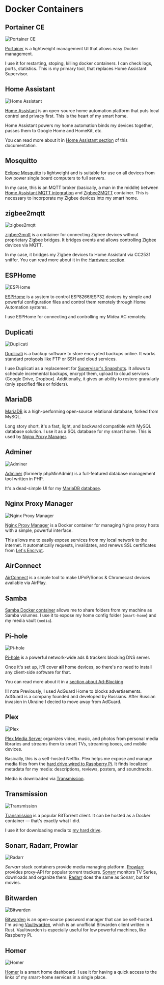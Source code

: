 # Docker Containers

## Portainer CE

![Portainer CE](https://user-images.githubusercontent.com/3459374/115123723-ffddd080-9fc6-11eb-8f26-e11f48ef185e.png)

[Portainer](https://documentation.portainer.io) is a lightweight management UI that allows easy Docker management.

I use it for restarting, stoping, killing docker containers. I can check logs, ports, statistics. This is my primary tool, that replaces Home Assistant Supervisor.

## Home Assistant

![Home Assistant](https://user-images.githubusercontent.com/3459374/115124968-f86df580-9fcd-11eb-813a-9d3dcf573a69.png)

[Home Assistant](https://www.home-assistant.io) is an open-source home automation platform that puts local control and privacy first. This is the heart of my smart home.

Home Assistant powers my home automation binds my devices together, passes them to Google Home and HomeKit, etc.

You can read more about it in [Home Assistant section](../../home-assistant/introduction/) of this documentation.

## Mosquitto

[Eclipse Mosquitto](https://mosquitto.org/) is lightweight and is suitable for use on all devices from low power single board computers to full servers.

In my case, this is an MQTT broker (basically, a man in the middle) between [Home Assistant MQTT integration](https://www.home-assistant.io/integrations/mqtt/) and [Zigbee2MQTT](#zigbee2mqtt) container. This is necessary to incorporate my Zigbee devices into my smart home.

## zigbee2mqtt

![zigbee2mqtt](https://user-images.githubusercontent.com/3459374/115125014-2fdca200-9fce-11eb-9d85-db97c2dc8a13.png)

[zigbee2mqtt](https://www.zigbee2mqtt.io/) is a container for connecting Zigbee devices without proprietary Zigbee bridges. It bridges events and allows controlling Zigbee devices via MQTT.

In my case, it bridges my Zigbee devices to Home Assistant via CC2531 sniffer. You can read more about it in the [Hardware section](../../hardware).

## ESPHome

![ESPHome](https://user-images.githubusercontent.com/3459374/134775986-076a68af-7fff-4251-8e38-36072302f1bb.png)

[ESPHome](https://esphome.io/) is a system to control ESP8266/ESP32 devices by simple and powerful configuration files and control them remotely through Home Automation systems.

I use ESPHome for connecting and controlling my Midea AC remotely.

## Duplicati

![Duplicati](https://user-images.githubusercontent.com/3459374/115125056-6e725c80-9fce-11eb-813b-07f3e5441f7b.png)

[Duplicati](https://www.duplicati.com) is a backup software to store encrypted backups online. It works standard protocols like FTP or SSH and cloud services.

I use Duplicati as a replacement for [Supervisor's Snapshots](https://www.home-assistant.io/common-tasks/os/#snapshots). It allows to schedule incremental backups, encrypt them, upload to cloud services (Google Drive, Dropbox). Additionally, it gives an ability to restore granularly (only specified files or folders).

## MariaDB

[MariaDB](https://mariadb.com) is a high-performing open-source relational database, forked from MySQL.

Long story short, it's a fast, light, and backward compatible with MySQL database solution. I use it as a SQL database for my smart home. This is used by [Nginx Proxy Manager](#nginx-proxy-manager).

## Adminer

![Adminer](https://user-images.githubusercontent.com/3459374/115125143-f8222a00-9fce-11eb-8a32-c261b9b1a5b8.png)

[Adminer](https://www.adminer.org) (formerly phpMinAdmin) is a full-featured database management tool written in PHP.

It's a dead-simple UI for my [MariaDB database](#mariadb).

## Nginx Proxy Manager

![Nginx Proxy Manager](https://user-images.githubusercontent.com/3459374/115125358-44219e80-9fd0-11eb-8a72-27383603d546.png)

[Nginx Proxy Manager](https://nginxproxymanager.com) is a Docker container for managing Nginx proxy hosts with a simple, powerful interface.

This allows me to easily expose services from my local network to the internet. It automatically requests, invalidates, and renews SSL certificates from [Let's Encrypt](https://letsencrypt.org/).

## AirConnect

[AirConnect](https://github.com/philippe44/AirConnect) is a simple tool to make UPnP/Sonos & Chromecast devices available via AirPlay.

## Samba

[Samba Docker container](https://github.com/dperson/samba) allows me to share folders from my machine as Samba volumes. I use it to expose my home config folder (`smart-home`) and my media vault (`media`).

## Pi-hole

![Pi-hole](https://user-images.githubusercontent.com/3459374/182233051-71f35e28-ac2e-4541-905d-abff4c09e132.png)

[Pi-hole](https://pi-hole.net) is a powerful network-wide ads & trackers blocking DNS server.

Once it's set up, it'll cover **all** home devices, so there's no need to install any client-side software for that.

You can read more about it in a [section about Ad-Blocking](../ad-blocking).

<!-- prettier-ignore -->
!!! note
    Previously, I used AdGuard Home to blocks advertisements. AdGuard is a company founded and developed by Russians. After Russian invasion in Ukraine I decied to move away from AdGuard.

## Plex

![Plex](https://user-images.githubusercontent.com/3459374/115125503-2acd2200-9fd1-11eb-8c99-3c839e639a98.png)

[Plex Media Server](https://www.plex.tv/media-server-downloads/#plex-media-server) organizes video, music, and photos from personal media libraries and streams them to smart TVs, streaming boxes, and mobile devices.

Basically, this is a self-hosted Netflix. Plex helps me expose and manage media files from the [hard drive wired to Raspberry Pi](../../hardware#media-volume). It finds localized metadata for my media: descriptions, reviews, posters, and soundtracks.

Media is downloaded via [Transmission](#transmission).

## Transmission

![Transmission](https://user-images.githubusercontent.com/3459374/115125563-ac24b480-9fd1-11eb-84f6-0767b70ee4a0.png)

[Transmission](https://transmissionbt.com/) is a popular BitTorrent client. It can be hosted as a Docker container — that's exactly what I did.

I use it for downloading media to [my hard drive](../../hardware#media-volume).

## Sonarr, Radarr, Prowlar

![Radarr](https://user-images.githubusercontent.com/3459374/224509674-9486bf8d-73f2-438e-90dd-de1914fee56c.png)

_Servarr_ stack containers provide media managing platform. [Prowlarr](https://github.com/Prowlarr/Prowlarr) provides proxy-API for popular torrent trackers. [Sonarr](https://sonarr.tv) monitors TV Series, downloads and organize them. [Radarr](https://radarr.video) does the same as Sonarr, but for movies.

## Bitwarden

![Bitwarden](https://user-images.githubusercontent.com/3459374/116572155-642c5880-a914-11eb-964c-1db0c962a5ef.png)

[Bitwarden](https://bitwarden.com/) is an open-source password manager that can be self-hosted. I'm using [Vaultwarden](https://github.com/dani-garcia/vaultwarden), which is an unofficial Bitwarden client written in Rust. Vaultwarden is especially useful for low powerful machines, like Raspberry Pi.

## Homer

![Homer](https://user-images.githubusercontent.com/3459374/224329657-75f90a3d-3eb6-496e-8617-ac0a101d5319.png)

[Homer](https://github.com/bastienwirtz/homer) is a smart home dashboard. I use it for having a quick access to the links of my smart-home services in a single place.
